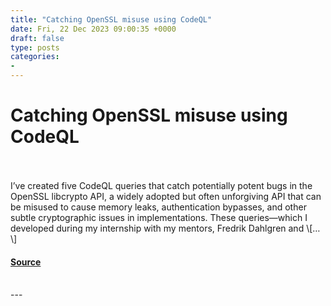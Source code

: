 ```yaml
---
title: "Catching OpenSSL misuse using CodeQL"
date: Fri, 22 Dec 2023 09:00:35 +0000
draft: false
type: posts
categories: 
- 
---
```

# Catching OpenSSL misuse using CodeQL

<br/>

<br/>
I’ve created five CodeQL queries that catch potentially potent bugs in the OpenSSL libcrypto API, a widely adopted but often unforgiving API that can be misused to cause memory leaks, authentication bypasses, and other subtle cryptographic issues in implementations. These queries—which I developed during my internship with my mentors, Fredrik Dahlgren and \[…\]

#### [Source](https://blog.trailofbits.com/2023/12/22/catching-openssl-misuse-using-codeql/)

<br/>
---
